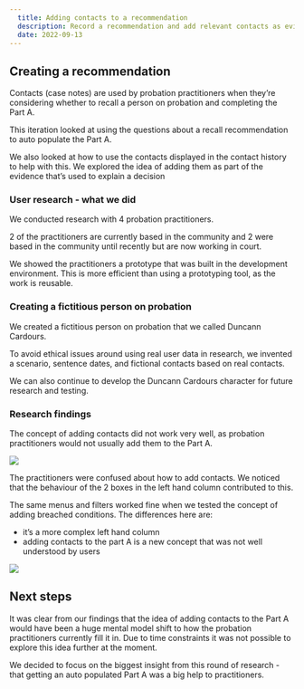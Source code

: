 ```yaml
---
  title: Adding contacts to a recommendation
  description: Record a recommendation and add relevant contacts as evidence
  date: 2022-09-13
---
```


## Creating a recommendation
Contacts (case notes) are used by probation practitioners when they’re considering whether to recall a person on probation and completing the Part A.

This iteration looked at using the questions about a recall recommendation to auto populate the Part A.

We also looked at how to use the contacts displayed in the contact history to help with this. We explored the idea of adding them as part of the evidence that’s used to explain a decision

### User research - what we did

We conducted research with 4 probation practitioners. 

2 of the practitioners are currently based in the community and 2 were based in the community until recently but are now working in court.

We showed the practitioners a prototype that was built in the development environment. This is more efficient than using a prototyping tool, as the work is reusable.

### Creating a fictitious person on probation

We created a fictitious person on probation that we called Duncann Cardours.

To avoid ethical issues around using real user data in research, we invented a scenario, sentence dates, and fictional contacts based on real contacts. 

We can also continue to develop the Duncann Cardours character for future research and testing.

### Research findings

The concept of adding contacts did not work very well, as probation practitioners would not usually add them to the Part A.  

<img src="/adding-contacts/led-to-recall.png"/>

The practitioners were confused about how to add contacts. We noticed that the behaviour of the 2 boxes in the left hand column contributed to this.

The same menus and filters worked fine when we tested the concept of adding breached conditions. The differences here are:
* it’s a more complex left hand column
* adding contacts to the part A is a new concept that was not well understood by users

<img src="/adding-contacts/add-breach.png"/>

## Next steps 
It was clear from our findings that the idea of adding contacts to the Part A would have been a huge mental model shift to how the probation practitioners currently fill it in. Due to time constraints it was not possible to explore this idea further at the moment.  

We decided to focus on the biggest insight from this round of research - that getting an auto populated Part A was a big help to practitioners. 





